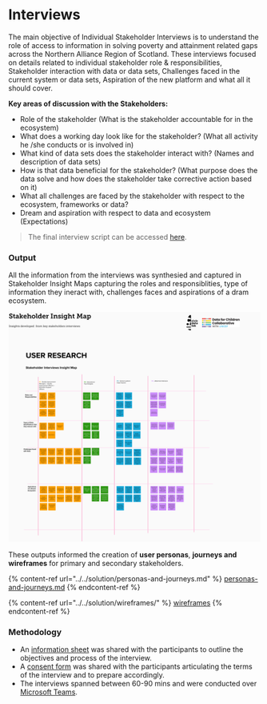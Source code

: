 # Interviews

The main objective of Individual Stakeholder Interviews is to understand the role of access to information in solving poverty and attainment related gaps across the Northern Alliance Region of Scotland. These interviews focused on details related to individual stakeholder role & responsibilities, Stakeholder interaction with data or data sets, Challenges faced in the current system or data sets, Aspiration of the new platform and what all it should cover.

**Key areas of discussion with the Stakeholders:**

* Role of the stakeholder (What is the stakeholder accountable for in the ecosystem)
* What does a working day look like for the stakeholder? (What all activity he /she conducts or is involved in)
* What kind of data sets does the stakeholder interact with? (Names and description of data sets)
* How is that data beneficial for the stakeholder? (What purpose does the data solve and how does the stakeholder take corrective action based on it)
* What all challenges are faced by the stakeholder with respect to the ecosystem, frameworks or data?
* Dream and aspiration with respect to data and ecosystem (Expectations)

> The final interview script can be accessed [here](https://github.com/The-Data-for-Children-Collaborative/noral-user-research/blob/main/03-stakeholder-interviews/interview-script.md).

### Output

All the information from the interviews was synthesied and captured in Stakeholder Insight Maps capturing the roles and responsiblities, type of information they ineract with, challenges faces and aspirations of a dram ecosystem.

![](../../.gitbook/assets/user-insights.png)

These outputs informed the creation of **user personas**, **journeys **and** wireframes** for primary and secondary stakeholders.

{% content-ref url="../../solution/personas-and-journeys.md" %}
[personas-and-journeys.md](../../solution/personas-and-journeys.md)
{% endcontent-ref %}

{% content-ref url="../../solution/wireframes/" %}
[wireframes](../../solution/wireframes/)
{% endcontent-ref %}

### Methodology

* An [information sheet](https://github.com/The-Data-for-Children-Collaborative/noral-user-research/blob/main/research/03-stakeholder-interviews/Participant%20Information%20Sheet%20-%20NORAL%20Project.pdf) was shared with the participants to outline the objectives and process of the interview.
* A [consent form](https://github.com/The-Data-for-Children-Collaborative/noral-user-research/blob/main/research/03-stakeholder-interviews/Participant%20Consent%20Form%20-%20NORAL%20Project.pdf) was shared with the participants articulating the terms of the interview and to prepare accordingly.
* The interviews spanned between 60-90 mins and were conducted over [Microsoft Teams](https://teams.microsoft.com).
